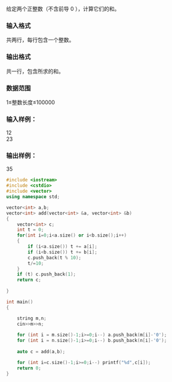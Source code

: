 给定两个正整数（不含前导 0
），计算它们的和。

### 输入格式
共两行，每行包含一个整数。

### 输出格式
共一行，包含所求的和。

### 数据范围
1≤整数长度≤100000
### 输入样例：
12  
23  
### 输出样例：
35
```c++
#include <iostream>
#include <cstdio>
#include <vector>
using namespace std;

vector<int> a,b;
vector<int> add(vector<int> &a, vector<int> &b)
{
    vector<int> c;
    int t = 0;
    for(int i=0;i<a.size() or i<b.size();i++)
    {
        if (i<a.size()) t += a[i];
        if (i<b.size()) t += b[i];
        c.push_back(t % 10);
        t/=10;
    }
    if (t) c.push_back(1);
    return c;
    
}

int main()
{

    string m,n;
    cin>>m>>n;
    
    for (int i = m.size()-1;i>=0;i--) a.push_back(m[i]-'0');
    for (int i = n.size()-1;i>=0;i--) b.push_back(n[i]-'0');
    
    auto c = add(a,b);

    for (int i=c.size()-1;i>=0;i--) printf("%d",c[i]);
    return 0;
}
```

